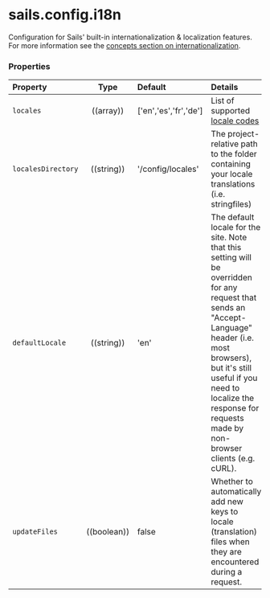 # sails.config.i18n


Configuration for Sails' built-in internationalization & localization features.  For more information see the [concepts section on internationalization](http://sailsjs.org/documentation/concepts/Internationalization).


### Properties

| Property           | Type        | Default               | Details |
|:-------------------|:-----------:|:----------------------|:--------|
| `locales`          | ((array))   | ['en','es','fr','de'] | List of supported [locale codes](http://en.wikipedia.org/wiki/BCP_47)
| `localesDirectory` | ((string))  | '/config/locales'     | The project-relative path to the folder containing your locale translations (i.e. stringfiles)
| `defaultLocale`    | ((string))  | 'en'                  | The default locale for the site. Note that this setting will be overridden for any request that sends an "Accept-Language" header (i.e. most browsers), but it's still useful if you need to localize the response for requests made by non-browser clients (e.g. cURL).
| `updateFiles`      | ((boolean)) | false                 | Whether to automatically add new keys to locale (translation) files when they are encountered during a request.




<docmeta name="displayName" value="sails.config.i18n">
<docmeta name="pageType" value="property">

